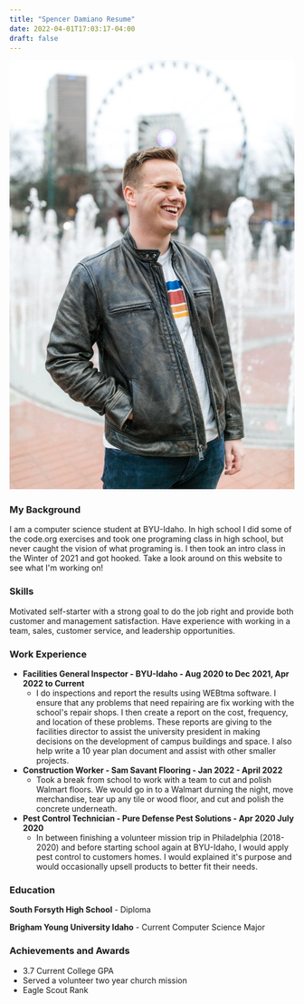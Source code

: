 ```yaml
---
title: "Spencer Damiano Resume"
date: 2022-04-01T17:03:17-04:00
draft: false
---
```


![My Face](/assets/images/me.JPG)

### My Background

I am a computer science student at BYU-Idaho. In high school I did some of the code.org exercises and took one programing class in high school, but never caught the vision of what programing is. I then took an intro class in the Winter of 2021 and got hooked. Take a look around on this website to see what I'm working on!

### Skills
Motivated self-starter with a strong goal to do the job right and provide both customer and management satisfaction. Have experience with working in a team, sales, customer service, and leadership opportunities.

### Work Experience

- **Facilities General Inspector - BYU-Idaho - Aug 2020 to Dec 2021, Apr 2022 to Current**
    - I do inspections and report the results using WEBtma software. I ensure that any problems that need repairing are fix working with the school's repair shops. I then create a report on the cost, frequency, and location of these problems. These reports are giving to the facilities director to assist the university president in making decisions on the development of campus buildings and space. I also help write a 10 year plan document and assist with other smaller projects. 
- **Construction Worker - Sam Savant Flooring - Jan 2022 - April 2022**
    - Took a break from school to work with a team to cut and polish Walmart floors. We would go in to a Walmart durning the night, move merchandise, tear up any tile or wood floor, and cut and polish the concrete underneath. 
- **Pest Control Technician  - Pure Defense Pest Solutions - Apr 2020 July 2020**
    - In between finishing a volunteer mission trip in Philadelphia (2018-2020) and before starting school again at BYU-Idaho, I would apply pest control to customers homes. I would explained it's purpose and would occasionally upsell products to better fit their needs.

### Education

**South Forsyth High School** - Diploma

**Brigham Young University Idaho** - Current Computer Science Major

### Achievements and Awards

- 3.7 Current College GPA
- Served a volunteer two year church mission 
- Eagle Scout Rank

